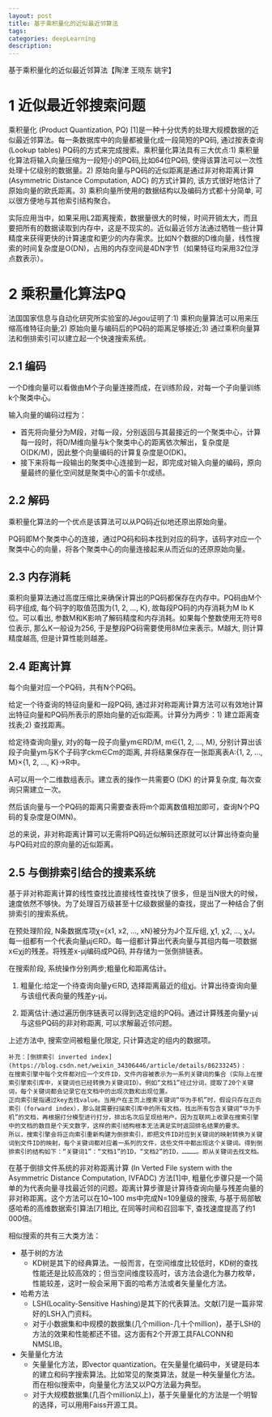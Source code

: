 ```yaml
---
layout: post
title: 基于乘积量化的近似最近邻算法
tags:
categories: deepLearning
description:
---
```


基于乘积量化的近似最近邻算法【陶津 王晓东 姚宇】

# 1 近似最近邻搜索问题

乘积量化 (Product Quantization, PQ) [1]是一种十分优秀的处理大规模数据的近似最近邻算法。每一条数据库中的向量都被量化成一段简短的PQ码, 通过按表查询 (Lookup tables) PQ码的方式来完成搜索。乘积量化算法具有三大优点:1) 乘积量化算法将输入向量压缩为一段短小的PQ码,比如64位PQ码, 使得该算法可以一次性处理十亿级别的数据量。2) 原始向量与PQ码的近似距离是通过非对称距离计算 (Asymmetric Distance Computation, ADC) 的方式计算的, 该方式很好地估计了原始向量的欧氏距离。3) 乘积向量所使用的数据结构以及编码方式都十分简单, 可以很方便地与其他索引结构聚合。

实际应用当中，如果采用L2距离搜索，数据量很大的时候，时间开销太大，而且要把所有的数据读取到内存中，这是不现实的。近似最近邻方法通过牺牲一些计算精度来获得更快的计算速度和更少的内存需求。比如N个数据的D维向量，线性搜索的时间复杂度是O(DN)，占用的内存空间是4DN字节（如果特征均采用32位浮点数表示）。



# 2 乘积量化算法PQ

法国国家信息与自动化研究所实验室的Jégou证明了:1) 乘积向量算法可以用来压缩高维特征向量;2) 原始向量与编码后的PQ码的距离足够接近;3) 通过乘积向量算法和倒排索引可以建立起一个快速搜索系统。

## 2.1 编码

一个D维向量可以看做由M个子向量连接而成，在训练阶段，对每一个子向量训练k个聚类中心。

输入向量的编码过程为：
* 首先将向量分为M段，对每一段，分别返回与其最接近的一个聚类中心，计算每一段时，将D/M维向量与k个聚类中心的距离依次解出，复杂度是O(DK/M)，因此整个向量编码的计算复杂度是O(DK)。
* 接下来将每一段输出的聚类中心连接到一起，即完成对输入向量的编码，原向量最终的量化空间就是聚类中心的笛卡尔成绩。

## 2.2 解码

乘积量化算法的一个优点是该算法可以从PQ码近似地还原出原始向量。

PQ码即M个聚类中心的连接，通过PQ码和码本找到对应的码字，该码字对应一个聚类中心的向量，将各个聚类中心的向量连接起来从而近似的还原原始向量。

## 2.3 内存消耗

乘积向量算法通过高度压缩比来确保计算出的PQ码都保存在内存中。PQ码由M个码字组成, 每个码字的取值范围为{1, 2, …, K}, 故每段PQ码的内存消耗为M lb K位。可以看出, 参数M和K影响了解码精度和内存消耗。如果每个整数使用无符号8位表示, 那么K一般设为256, 于是整段PQ码需要使用8M位来表示。M越大, 则计算精度越高, 但是计算性能则越差。

## 2.4 距离计算

每个向量对应一个PQ码，共有N个PQ码。

给定一个待查询的特征向量和一段PQ码, 通过非对称距离计算方法可以有效地计算出特征向量和PQ码所表示的原始向量的近似距离。计算分为两步：1) 建立距离查找表;2) 查找距离。

给定待查询向量y, 对y的每一段子向量ym∈RD/M, m∈{1, 2, …, M}, 分别计算出该段子向量ym与K个子码字ckm∈Cm的距离, 并将结果保存在一张距离表A:{1, 2, …, M}×{1, 2, …, K}→R中。

A可以用一个二维数组表示。建立表的操作一共需要O (DK) 的计算复杂度, 每次查询只需建立一次。

然后该向量与一个PQ码的距离只需要查表将m个距离数值相加即可，查询N个PQ码的复杂度是O(MN)。

总的来说，非对称距离计算可以无需将PQ码近似解码还原就可以计算出待查向量与PQ码对应的原向量的近似距离。

## 2.5 与倒排索引结合的搜素系统

基于非对称距离计算的线性查找比直接线性查找快了很多，但是当N很大的时候，速度依然不够快。为了处理百万级甚至十亿级数据量的查找，提出了一种结合了倒排索引的搜索系统。

在预处理阶段, N条数据库项χ={x1, x2, …, xN}被分为J个互斥组, χ1, χ2, …, χJ。每一组都有一个代表向量μj∈RD。每一组都计算出代表向量与其组内每一项数据x∈χj的残差。将残差x-μj编码成PQ码, 并存储为一张倒排链表。

在搜索阶段, 系统操作分别两步;粗量化和距离估计。

1) 粗量化:给定一个待查询向量y∈RD, 选择距离最近的组χj。计算出待查询向量与该组代表向量的残差y-μj。

2) 距离估计:通过遍历倒序链表可以得到选定组的PQ码。通过计算残差向量y-μj与这些PQ码的非对称距离, 可以求解最近邻问题。

上述方法中, 搜索空间被粗量化限定, 只计算选定的组内的数据项。

```
补充：[倒排索引 inverted index](https://blog.csdn.net/weixin_34306446/article/details/86233245)：
在搜索引擎中每个文件都对应一个文件ID，文件内容被表示为一系列关键词的集合（实际上在搜索引擎索引库中，关键词也已经转换为关键词ID）。例如“文档1”经过分词，提取了20个关键词，每个关键词都会记录它在文档中的出现次数和出现位置。
正向索引是指通过key去找value。当用户在主页上搜索关键词“华为手机”时，假设只存在正向索引（forward index），那么就需要扫描索引库中的所有文档，找出所有包含关键词“华为手机”的文档，再根据打分模型进行打分，排出名次后呈现给用户。因为互联网上收录在搜索引擎中的文档的数目是个天文数字，这样的索引结构根本无法满足实时返回排名结果的要求。
所以，搜索引擎会将正向索引重新构建为倒排索引，即把文件ID对应到关键词的映射转换为关键词到文件ID的映射，每个关键词都对应着一系列的文件，这些文件中都出现这个关键词。得到倒排索引的结构如下：“关键词1”：“文档1”的ID，“文档2”的ID，…………。即从关键词去找文档。
```

在基于倒排文件系统的非对称距离计算 (In Verted File system with the Asymmetric Distance Computation, IVFADC) 方法[1]中, 粗量化步骤只是一个简单的为代表向量寻找最近邻的问题。距离计算步骤是计算待查询向量与残差向量的非对称距离。这个方法可以在10~100 ms中完成N=109量级的搜索, 与基于局部敏感哈希的高维数据索引算法[7]相比, 在同等时间和召回率下, 查找速度提高了约1 000倍。

相似搜索的共有三大类方法：
* 基于树的方法
	* KD树是其下的经典算法。一般而言，在空间维度比较低时，KD树的查找性能还是比较高效的；但当空间维度较高时，该方法会退化为暴力枚举，性能较差，这时一般会采用下面的哈希方法或者矢量量化方法。
* 哈希方法
	* LSH(Locality-Sensitive Hashing)是其下的代表算法。文献[7]是一篇非常好的LSH入门资料。
	* 对于小数据集和中规模的数据集(几个million-几十个million)，基于LSH的方法的效果和性能都还不错。这方面有2个开源工具FALCONN和NMSLIB。
* 矢量量化方法
	* 矢量量化方法，即vector quantization。在矢量量化编码中，关键是码本的建立和码字搜索算法。比如常见的聚类算法，就是一种矢量量化方法。而在相似搜索中，向量量化方法又以PQ方法最为典型。
	* 对于大规模数据集(几百个million以上)，基于矢量量化的方法是一个明智的选择，可以用用Faiss开源工具。
